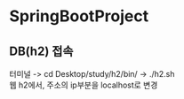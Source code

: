 # SpringBootProject

<h2> DB(h2) 접속</h2>
터미널 -> cd Desktop/study/h2/bin/ -> ./h2.sh </br>
웹 h2에서, 주소의 ip부분을 localhost로 변경 
